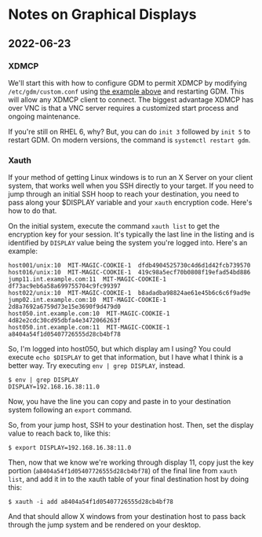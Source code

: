 # Notes on Graphical Displays

## 2022-06-23

### XDMCP

We'll start this with how to configure GDM to permit XDMCP by 
modifying `/etc/gdm/custom.conf` using [the example above][custom.conf]
and restarting GDM. This will allow any XDMCP client to connect. The
biggest advantage XDMCP has over VNC is that a VNC server requires a
customized start process and ongoing maintenance.

If you're still on RHEL 6, why? But, you can do `init 3` followed by
`init 5` to restart GDM. On modern versions, the command is
`systemctl restart gdm`.

[custom.conf]: ./custom.conf

### Xauth

If your method of getting Linux windows is to run an X Server on your
client system, that works well when you SSH directly to your target. If
you need to jump through an initial SSH hoop to reach your destination,
you need to pass along your $DISPLAY variable and your `xauth`
encryption code. Here's how to do that.

On the initial system, execute the command `xauth list` to get the
encryption key for your session. It's typically the last line in the
listing and is identified by `DISPLAY` value being the system you're
logged into. Here's an example:

```
host001/unix:10  MIT-MAGIC-COOKIE-1  dfdb4904525730c4d6d1d42fcb739570
host016/unix:10  MIT-MAGIC-COOKIE-1  419c98a5ecf70b0808f19efad54bd886
jump11.int.example.com:11  MIT-MAGIC-COOKIE-1  df73ac9eb6a58a699755704c9fc99397
host022/unix:10  MIT-MAGIC-COOKIE-1  b8adadba98824ae61e45b6c6c6f9ad9e
jump02.int.example.com:10  MIT-MAGIC-COOKIE-1  2d8a7692a6759d73e15e3690f9d479d0
host050.int.example.com:10  MIT-MAGIC-COOKIE-1  4d82e2cdc30cd95dbfa4e3472066263f
host050.int.example.com:11  MIT-MAGIC-COOKIE-1  a8404a54f1d05407726555d28cb4bf78
```

So, I'm logged into host050, but which display am I using? You could
execute `echo $DISPLAY` to get that information, but I have what I
think is a better way. Try executing `env | grep DISPLAY`, instead.

```
$ env | grep DISPLAY
DISPLAY=192.168.16.38:11.0
```

Now, you have the line you can copy and paste in to your destination
system following an `export` command.

So, from your jump host, SSH to your destination host. Then, set the
display value to reach back to, like this:

```
$ export DISPLAY=192.168.16.38:11.0
```

Then, now that we know we're working through display 11, copy just the
key portion (`a8404a54f1d05407726555d28cb4bf78`) of the final line from
`xauth list`, and add it in to the xauth table of your final
destination host by doing this:

```
$ xauth -i add a8404a54f1d05407726555d28cb4bf78
```

And that should allow X windows from your destination host to pass
back through the jump system and be rendered on your desktop.

